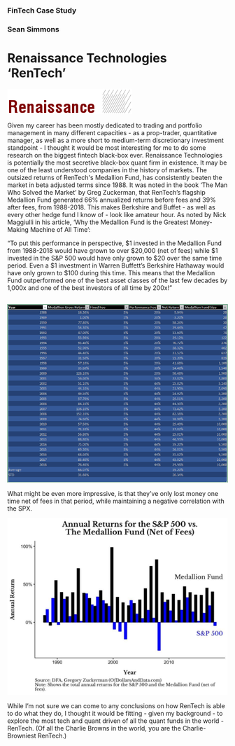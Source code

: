 ### FinTech Case Study
### Sean Simmons 
# **Renaissance Technologies ‘RenTech’**

![](https://github.com/imanoxymoron/Sean-Simmons-FinTech-Case-Study/blob/main/rentech%20pic.png)

Given my career has been mostly dedicated to trading and portfolio management in many different capacities - as a prop-trader, quantitative manager, as well as a more short to medium-term discretionary investment standpoint - I thought it would be most interesting for me to do some research on the biggest fintech black-box ever.  Renaissance Technologies is potentially the most secretive black-box quant firm in existence. It may be one of the least understood companies in the history of markets.  The outsized returns of RenTech's Medallion Fund, has consistently beaten the market in beta adjusted terms since 1988.  It was noted in the book ‘The Man Who Solved the Market’ by Greg Zuckerman, that RenTech’s flagship Medallion Fund generated 66% annualized returns before fees and 39% after fees, from 1988-2018.  This makes Berkshire and Buffet - as well as every other hedge fund I know of - look like amateur hour.  As noted by Nick Maggiulli in his article, ‘Why the Medallion Fund is the Greatest Money-Making Machine of All Time’: 

“To put this performance in perspective, $1 invested in the Medallion Fund from 1988-2018 would have grown to over $20,000 (net of fees) while $1 invested in the S&P 500 would have only grown to $20 over the same time period.  Even a $1 investment in Warren Buffett’s Berkshire Hathaway would have only grown to $100 during this time. 
This means that the Medallion Fund outperformed one of the best asset classes of the last few decades by 1,000x and one of the best investors of all time by 200x!”

##
![](https://github.com/imanoxymoron/Sean-Simmons-FinTech-Case-Study/blob/main/medallion%20fund%20performance.PNG)

What might be even more impressive, is that they’ve only lost money one time net of fees in that period, while maintaining a negative correlation with the SPX. 

![](https://github.com/imanoxymoron/Sean-Simmons-FinTech-Case-Study/blob/main/medallion%20vs%20spx.jpeg)

While I’m not sure we can come to any conclusions on how RenTech is able to do what they do, I thought it would be fitting - given my background - to explore the most tech and quant driven of all the quant funds in the world - RenTech. (Of all the Charlie Browns in the world, you are the Charlie-Browniest RenTech.)
